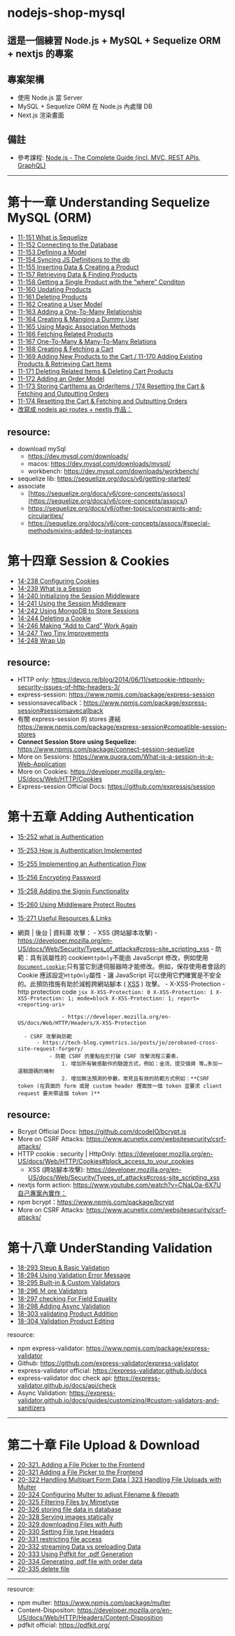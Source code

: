 # nodejs-shop-mysql

## 這是一個練習 Node.js + MySQL + Sequelize ORM + nextjs 的專案

## 專案架構

- 使用 Node.js 當 Server
- MySQL + Sequelize ORM 在 Node.js 內處理 DB
- Next.js 渲染畫面

## 備註

- 參考課程: [Node.js - The Complete Guide (incl. MVC, REST APIs, GraphQL)](https://www.udemy.com/course/nodejs-the-complete-guide/?couponCode=SKILLS4SALEA)

---

# 第十一章 Understanding Sequelize MySQL (ORM)

- [11-151 What is Sequelize](https://prod-files-secure.s3.us-west-2.amazonaws.com/92560234-a90a-4344-8092-7edf736a18ec/235025b5-b5c7-4c6e-b80e-8cc5fa49a97b/orm.jpeg)
- [11-152 Connecting to the Database](https://www.notion.so/11-152-Connecting-to-the-Database-ee5126e6068f40e394dbf0ed4d5cbbcc?pvs=21)
- [11-153 Defining a Model](https://www.notion.so/11-153-Defining-a-Model-2d39ad3a7fbd497992fa4d184f2a2240?pvs=21)
- [11-154 Syncing JS Definitions to the db](https://www.notion.so/11-154-Syncing-JS-Definitions-to-the-db-20a30dc6f2af4878b4d96a764d6d61a1?pvs=21)
- [11-155 Inserting Data & Creating a Product](https://www.notion.so/11-155-Inserting-Data-Creating-a-Product-6cf65de65fd547d5baca6c94a93f2fd6?pvs=21)
- [11-157 Retrieving Data & Finding Products](https://www.notion.so/11-157-Retrieving-Data-Finding-Products-d37abce62b8f40cb99cf3b69f75b1431?pvs=21)
- [11-158 Getting a Single Product with the “where” Conditon](https://www.notion.so/11-158-Getting-a-Single-Product-with-the-where-Conditon-0181488b031943219b59675d83e086ef?pvs=21)
- [11-160 Updating Products](https://www.notion.so/11-160-Updating-Products-211e994690c94be5bc687da92f014acb?pvs=21)
- [11-161 Deleting Products](https://www.notion.so/11-161-Deleting-Products-5a0c7e54d0ce4776a33b4891187352e3?pvs=21)
- [11-162 Creating a User Model](https://www.notion.so/11-162-Creating-a-User-Model-1bf1f167e3fe451a9a31b74929dbd26c?pvs=21)
- [11-163 Adding a One-To-Many Relationship](https://www.notion.so/11-163-Adding-a-One-To-Many-Relationship-55ba57332e7242f19564be064ced8980?pvs=21)
- [11-164 Creating & Manging a Dummy User](https://www.notion.so/11-164-Creating-Manging-a-Dummy-User-13a032c6ebc54ae5b1d054ce1a8ac634?pvs=21)
- [11-165 Using Magic Association Methods](https://www.notion.so/11-165-Using-Magic-Association-Methods-3d7a08c32df3479f91662d020489e88a?pvs=21)
- [11-166 Fetching Related Products](https://www.notion.so/11-166-Fetching-Related-Products-cb5f1326bcf345db857563271985aff4?pvs=21)
- [11-167 One-To-Many & Many-To-Many Relations](https://www.notion.so/11-167-One-To-Many-Many-To-Many-Relations-e230c4750a4a44359b927001f864c158?pvs=21)
- [11-168 Creating & Fetching a Cart](https://www.notion.so/11-168-Creating-Fetching-a-Cart-c03fc41f0a974f668095d679c7b3372e?pvs=21)
- [11-169 Adding New Products to the Cart / 11-170 Adding Existing Products & Retrieving Cart Items](https://www.notion.so/11-169-Adding-New-Products-to-the-Cart-11-170-Adding-Existing-Products-Retrieving-Cart-Items-8509ffb29cc94948adc3f78e53e13131?pvs=21)
- [11-171 Deleting Related Items & Deleting Cart Products](https://www.notion.so/11-171-Deleting-Related-Items-Deleting-Cart-Products-75b1156384df4c6e8145ff763c60aab0?pvs=21)
- [11-172 Adding an Order Model](https://www.notion.so/11-172-Adding-an-Order-Model-125618f2940946c0a22db08c1c471f9b?pvs=21)
- [11-173 Storing CartItems as OrderItems / 174 Resetting the Cart & Fetching and Outputting Orders](https://www.notion.so/11-173-Storing-CartItems-as-OrderItems-174-Resetting-the-Cart-Fetching-and-Outputting-Orders-3aea6a2c5f7041b2880d7248e01aef31?pvs=21)
- [11-174 Resetting the Cart & Fetching and Outputting Orders](https://www.notion.so/11-174-Resetting-the-Cart-Fetching-and-Outputting-Orders-3d158db4b28a44de8b96cbd39ec2529d?pvs=21)
- [改寫成 nodejs api routes + nextjs 作品：](https://www.notion.so/b78829c1a2374f2cbf6855ae8ce55835?pvs=21)

## resource:

- download mySql
  - https://dev.mysql.com/downloads/
  - macos: https://dev.mysql.com/downloads/mysql/
  - workbench: https://dev.mysql.com/downloads/workbench/
- sequelize lib: https://sequelize.org/docs/v6/getting-started/
- associate
  - [https://sequelize.org/docs/v6/core-concepts/assocs](https://sequelize.org/docs/v6/core-concepts/assocs/)
  - https://sequelize.org/docs/v6/other-topics/constraints-and-circularities/
  - https://sequelize.org/docs/v6/core-concepts/assocs/#special-methodsmixins-added-to-instances

# 第十四章 Session & Cookies

- [14-238 Configuring Cookies](https://www.notion.so/14-238-Configuring-Cookies-7a8b407560654f70ab70573b23de7406)
- [14-239 What is a Session](https://www.notion.so/14-239-What-is-a-Session-e1584250e35c410fa742b0e96d16be36?pvs=21)
- [14-240 Initializing the Session Middleware](https://www.notion.so/14-240-Initializing-the-Session-Middleware-fac9f7075c124435860af7978849103d?pvs=21)
- [14-241 Using the Session Middleware](https://www.notion.so/14-241-Using-the-Session-Middleware-1c5a6a80c96d43c1bfdf3d008626c4ef?pvs=21)
- [14-242 Using MongoDB to Store Sessions](https://www.notion.so/14-242-Using-MongoDB-to-Store-Sessions-02b1d9dfc7e44c348a346d0597f27c55?pvs=21)
- [14-244 Deleting a Cookie](https://www.notion.so/14-244-Deleting-a-Cookie-b37ac504681248d6b805db83db9a56fb?pvs=21)
- [14-246 Making “Add to Card” Work Again](https://www.notion.so/14-246-Making-Add-to-Card-Work-Again-fa1abb0477594bbc90007dbce63bbbcd?pvs=21)
- [14-247 Two Tiny Improvements](https://www.notion.so/14-247-Two-Tiny-Improvements-429452ac00464f33b8cfd0f75a204e7e?pvs=21)
- [14-248 Wrap Up](https://www.notion.so/14-248-Wrap-Up-661e06586eae49f9aa6eeffc82b1a80d?pvs=21)

## resource:

- HTTP only: https://devco.re/blog/2014/06/11/setcookie-httponly-security-issues-of-http-headers-3/
- express-session: https://www.npmjs.com/package/express-session
- sessionsavecallback：https://www.npmjs.com/package/express-session#sessionsavecallback
- 有關 express-session 的 stores 連結 https://www.npmjs.com/package/express-session#compatible-session-stores
- **Connect Session Store using Sequelize:** https://www.npmjs.com/package/connect-session-sequelize
- More on Sessions: https://www.quora.com/What-is-a-session-in-a-Web-Application
- More on Cookies: https://developer.mozilla.org/en-US/docs/Web/HTTP/Cookies
- Express-session Official Docs: https://github.com/expressjs/session

# 第十五章 Adding Authentication

- [15-252 what is Authentication](https://www.notion.so/15-252-what-is-Authentication-08afc98eb07742e1971295ba9f194bb9)
- [15-253 How is Authentication Implemented](https://www.notion.so/15-253-How-is-Authentication-Implemented-e93f3ebf8ddf44068ca7184ab42c756a?pvs=21)
- [15-255 Implementing an Authentication Flow](https://www.notion.so/15-255-Implementing-an-Authentication-Flow-2805c5793a234482b0786d4943c23cf2?pvs=21)
- [15-256 Encrypting Password](https://www.notion.so/15-256-Encrypting-Password-e5ff00364ba24478acc38f487ea0945d?pvs=21)
- [15-258 Adding the Signin Functionality](https://www.notion.so/15-258-Adding-the-Signin-Functionality-c569367c16e640b99291e7af620ea858?pvs=21)
- [15-260 Using Middleware Protect Routes](https://www.notion.so/15-260-Using-Middleware-Protect-Routes-531e6c8139b64b19aa1b0dc420b5ffd3?pvs=21)
- [15-271 Useful Resources & Links](https://www.notion.so/15-271-Useful-Resources-Links-0b8221036e204f8eaa0125a7c8a48c71?pvs=21)
- 網頁 | 後台 | 資料庫 攻擊： - XSS (跨站腳本攻擊) - https://developer.mozilla.org/en-US/docs/Web/Security/Types_of_attacks#cross-site_scripting_xss - 防範：具有該屬性的 cookie`HttpOnly`不能由 JavaScript 修改，例如使用[`Document.cookie`](https://developer.mozilla.org/en-US/docs/Web/API/Document/cookie);只有當它到達伺服器時才能修改。例如，保存使用者會話的 Cookie 應該設定`HttpOnly`屬性 - 讓 JavaScript 可以使用它們確實是不安全的。此預防措施有助於減輕跨網站腳本 ( [XSS](https://developer.mozilla.org/en-US/docs/Web/Security/Types_of_attacks#cross-site_scripting_xss) ) 攻擊。 - X-XSS-Protection - http protection code
  `jsx
        X-XSS-Protection: 0
        X-XSS-Protection: 1
        X-XSS-Protection: 1; mode=block
        X-XSS-Protection: 1; report=<reporting-uri>
        `

                    - https://developer.mozilla.org/en-US/docs/Web/HTTP/Headers/X-XSS-Protection

        - CSRF 攻擊與防範
            - https://tech-blog.cymetrics.io/posts/jo/zerobased-cross-site-request-forgery/
                - 防範 CSRF 的重點在於打破 CSRF 攻擊流程三要素，
                    1. 增加所有敏感動作的驗證方式，例如：金流、提交個資 等…多加一道驗證碼的機制
                    2. 增加無法預測的參數，常見且有效的防範方式例如：**CSRF token (在頁面的 form 或是 custom header 裡面放一個 token 並要求 client request 要夾帶這個 token )**

## resource:

- Bcrypt Official Docs: https://github.com/dcodeIO/bcrypt.js
- More on CSRF Attacks: https://www.acunetix.com/websitesecurity/csrf-attacks/
- HTTP cookie : security | HttpOnly: https://developer.mozilla.org/en-US/docs/Web/HTTP/Cookies#block_access_to_your_cookies
  - XSS (跨站腳本攻擊): https://developer.mozilla.org/en-US/docs/Web/Security/Types_of_attacks#cross-site_scripting_xss
- nextjs form action: https://www.youtube.com/watch?v=CNaLOa-6X7U
  [自己專案內實作：](https://www.notion.so/b9249382625346b4b6d5e2b00192fdf1?pvs=21)
- npm bcrypt：https://www.npmjs.com/package/bcrypt
- More on CSRF Attacks: https://www.acunetix.com/websitesecurity/csrf-attacks/

# 第十八章 UnderStanding Validation

- [18-293 Steup & Basic Validation](https://www.notion.so/18-293-Steup-Basic-Validation-c92c90c6f02748709e9403a7f380fbfe)
- [18-294 Using Validation Error Message](https://www.notion.so/18-294-Using-Validation-Error-Message-393ec0b147c2431fa1c5098da3de7d6a?pvs=21)
- [18-295 Built-in & Custom Validators](https://www.notion.so/18-295-Built-in-Custom-Validators-892df4c17c9b46b1b7fc0d5c783ccb12?pvs=21)
- [18-296 Ｍ ore Validators](https://www.notion.so/18-296-ore-Validators-575ee6d1f3bc42a387c523b57493e191?pvs=21)
- [18-297 checking For Field Equality](https://www.notion.so/18-297-checking-For-Field-Equality-995e3a94741e40959bec0d7a0154289f?pvs=21)
- [18-298 Adding Async Validation](https://www.notion.so/18-298-Adding-Async-Validation-ffac21c55ec246218ba6e844cd4cc8ad?pvs=21)
- [18-303 validating Product Addition](https://www.notion.so/18-303-validating-Product-Addition-251be73d2acc4abe8a0f2837b41c0cc3?pvs=21)
- [18-304 Validation Product Editing](https://www.notion.so/18-304-Validation-Product-Editing-2637218d9929407b8f7e80ebb43ad25d?pvs=21)

resource:

- npm express-validator: https://www.npmjs.com/package/express-validator
- Github: https://github.com/express-validator/express-validator
- express-validator official: https://express-validator.github.io/docs
- express-validator doc check api: https://express-validator.github.io/docs/api/check
- Async Validation: https://express-validator.github.io/docs/guides/customizing/#custom-validators-and-sanitizers

---
# 第二十章 File Upload & Download
- [20-321. Adding a File Picker to the Frontend](https://www.notion.so/20-321-Adding-a-File-Picker-to-the-Frontend-891d6dd521934fc7ba5a84e44211aa35)
- [20-321 Adding a File Picker to the Frontend](https://www.notion.so/20-321-Adding-a-File-Picker-to-the-Frontend-b9badb6b83414152998b96ed0fc64439?pvs=21)
- [20-322 Handling Multipart Form Data | 323 Handling File Uploads with Multer](https://www.notion.so/20-322-Handling-Multipart-Form-Data-323-Handling-File-Uploads-with-Multer-e2f7cf4d64bc4ee29448a8e53403d597?pvs=21)
- [20-324 Configuring Multer to adjust Filename & filepath](https://www.notion.so/20-324-Configuring-Multer-to-adjust-Filename-filepath-105a76050dc280a3ac2dc347ba9b8616?pvs=21)
- [20-325 Filtering Files by Mimetype](https://www.notion.so/20-325-Filtering-Files-by-Mimetype-105a76050dc2807e895ae9c828ec5b4c?pvs=21)
- [20-326 storing file data in database](https://www.notion.so/20-326-storing-file-data-in-database-105a76050dc28078b121fa70280d5fb4?pvs=21)
- [20-328 Serving images statically](https://www.notion.so/20-328-Serving-images-statically-4b756b83f1924711815c9373e284c927?pvs=21)
- [20-329 downloading Files with Auth](https://www.notion.so/20-329-downloading-Files-with-Auth-105a76050dc28015aabfe096b6e864c7?pvs=21)
- [20-330 Setting File type Headers](https://www.notion.so/20-330-Setting-File-type-Headers-5d52a86879dc4b949a0bc6f4f7239438?pvs=21)
- [20-331 restricting file access](https://www.notion.so/20-331-restricting-file-access-106a76050dc2802996e8e548d0bd49de?pvs=21)
- [20-332 streaming Data vs preloading Data](https://www.notion.so/20-332-streaming-Data-vs-preloading-Data-106a76050dc280b6ab54daaa91a0aa13?pvs=21)
- [20-333 Using Pdfkit for .pdf Generation](https://www.notion.so/20-333-Using-Pdfkit-for-pdf-Generation-106a76050dc28018abeaf5ea4ca8a6e5?pvs=21)
- [20-334 Generating .pdf file with order data](https://www.notion.so/20-334-Generating-pdf-file-with-order-data-c66808969c9a4c0db574bb42abf2f2a0?pvs=21)
- [20-335 delete file](https://www.notion.so/20-335-delete-file-105a76050dc280da9466fc6c8182ed31?pvs=21)

---

resource:

- npm multer: https://www.npmjs.com/package/multer
- Content-Dispositon: https://developer.mozilla.org/en-US/docs/Web/HTTP/Headers/Content-Disposition
- pdfkit official: https://pdfkit.org/